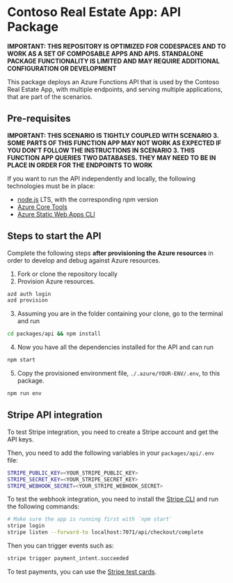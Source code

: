 # Contoso Real Estate App: API Package

**IMPORTANT: THIS REPOSITORY IS OPTIMIZED FOR CODESPACES AND TO WORK AS A SET OF COMPOSABLE APPS AND APIS. STANDALONE PACKAGE FUNCTIONALITY IS LIMITED AND MAY REQUIRE ADDITIONAL CONFIGURATION OR DEVELOPMENT**


This package deploys an Azure Functions API that is used by the Contoso Real Estate App, with multiple endpoints, and serving multiple applications, that are part of the scenarios.

## Pre-requisites

**IMPORTANT: THIS SCENARIO IS TIGHTLY COUPLED WITH SCENARIO 3. SOME PARTS OF THIS FUNCTION APP MAY NOT WORK AS EXPECTED IF YOU DON'T FOLLOW THE INSTRUCTIONS IN SCENARIO 3. THIS FUNCTION APP QUERIES TWO DATABASES. THEY MAY NEED TO BE IN PLACE IN ORDER FOR THE ENDPOINTS TO WORK**

If you want to run the API independently and locally, the following technologies must be in place:

- [node.js](https://nodejs.org) LTS, with the corresponding npm version
- [Azure Core Tools](https://learn.microsoft.com/azure/azure-functions/functions-run-local)
- [Azure Static Web Apps CLI](https://azure.github.io/static-web-apps-cli/)

## Steps to start the API

Complete the following steps **after provisioning the Azure resources** in order to develop and debug against Azure resources.

1. Fork or clone the repository locally
2. Provision Azure resources. 

  ```bash
  azd auth login
  azd provision
  ```
3. Assuming you are in the folder containing your clone, go to the terminal and run

  ```bash
  cd packages/api && npm install
  ```
4. Now you have all the dependencies installed for the API and can run

  ```bash
  npm start
  ```

5. Copy the provisioned environment file, `./.azure/YOUR-ENV/.env`, to this package.

  ```bash
  npm run env
  ```

## Stripe API integration

To test Stripe integration, you need to create a Stripe account and get the API keys.

Then, you need to add the following variables in your `packages/api/.env` file:

```bash
STRIPE_PUBLIC_KEY=<YOUR_STRIPE_PUBLIC_KEY>
STRIPE_SECRET_KEY=<YOUR_STRIPE_SECRET_KEY>
STRIPE_WEBHOOK_SECRET=<YOUR_STRIPE_WEBHOOK_SECRET>
```

To test the webhook integration, you need to install the [Stripe CLI](https://stripe.com/docs/stripe-cli) and run the following commands:

```bash
# Make sure the app is running first with `npm start`
stripe login
stripe listen --forward-to localhost:7071/api/checkout/complete
```

Then you can trigger events such as:

```bash
stripe trigger payment_intent.succeeded
```

To test payments, you can use the [Stripe test cards](https://stripe.com/docs/testing#cards).
